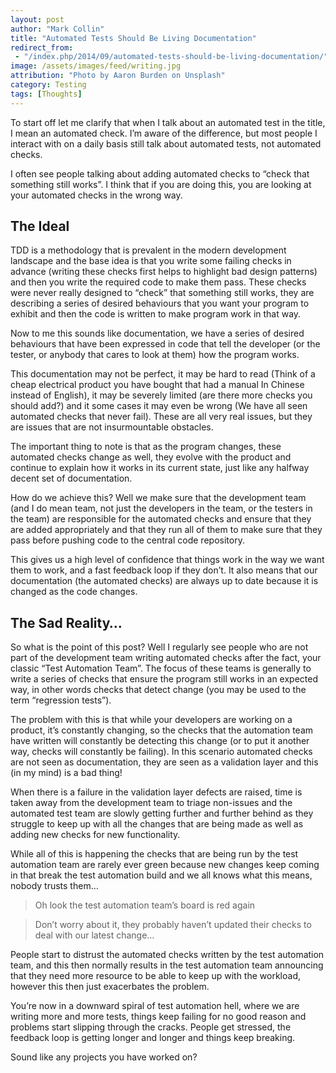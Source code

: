 ```yaml
---
layout: post
author: "Mark Collin"
title: "Automated Tests Should Be Living Documentation"
redirect_from:
 - "/index.php/2014/09/automated-tests-should-be-living-documentation/"
image: /assets/images/feed/writing.jpg
attribution: "Photo by Aaron Burden on Unsplash"
category: Testing
tags: [Thoughts]
---
```

To start off let me clarify that when I talk about an automated test in the title, I mean an automated check. I’m aware of the difference, but most people I interact with on a daily basis still talk about automated tests, not automated checks.

I often see people talking about adding automated checks to “check that something still works”. I think that if you are doing this, you are looking at your automated checks in the wrong way.

## The Ideal

TDD is a methodology that is prevalent in the modern development landscape and the base idea is that you write some failing checks in advance (writing these checks first helps to highlight bad design patterns) and then you write the required code to make them pass. These checks were never really designed to “check” that something still works, they are describing a series of desired behaviours that you want your program to exhibit and then the code is written to make program work in that way.

Now to me this sounds like documentation, we have a series of desired behaviours that have been expressed in code that tell the developer (or the tester, or anybody that cares to look at them) how the program works.

This documentation may not be perfect, it may be hard to read (Think of a cheap electrical product you have bought that had a manual In Chinese instead of English), it may be severely limited (are there more checks you should add?) and it some cases it may even be wrong (We have all seen automated checks that never fail). These are all very real issues, but they are issues that are not insurmountable obstacles.

The important thing to note is that as the program changes, these automated checks change as well, they evolve with the product and continue to explain how it works in its current state, just like any halfway decent set of documentation.

How do we achieve this? Well we make sure that the development team (and I do mean team, not just the developers in the team, or the testers in the team) are responsible for the automated checks and ensure that they are added appropriately and that they run all of them to make sure that they pass before pushing code to the central code repository.

This gives us a high level of confidence that things work in the way we want them to work, and a fast feedback loop if they don’t. It also means that our documentation (the automated checks) are always up to date because it is changed as the code changes.

## The Sad Reality…

So what is the point of this post? Well I regularly see people who are not part of the development team writing automated checks after the fact, your classic “Test Automation Team”. The focus of these teams is generally to write a series of checks that ensure the program still works in an expected way, in other words checks that detect change (you may be used to the term “regression tests”).

The problem with this is that while your developers are working on a product, it’s constantly changing, so the checks that the automation team have written will constantly be detecting this change (or to put it another way, checks will constantly be failing). In this scenario automated checks are not seen as documentation, they are seen as a validation layer and this (in my mind) is a bad thing!

When there is a failure in the validation layer defects are raised, time is taken away from the development team to triage non-issues and the automated test team are slowly getting further and further behind as they struggle to keep up with all the changes that are being made as well as adding new checks for new functionality.

While all of this is happening the checks that are being run by the test automation team are rarely ever green because new changes keep coming in that break the test automation build and we all knows what this means, nobody trusts them…

>Oh look the test automation team’s board is red again

>Don’t worry about it, they probably haven’t updated their checks to deal with our latest change…

People start to distrust the automated checks written by the test automation team, and this then normally results in the test automation team announcing that they need more resource to be able to keep up with the workload, however this then just exacerbates the problem.

You’re now in a downward spiral of test automation hell, where we are writing more and more tests, things keep failing for no good reason and problems start slipping through the cracks. People get stressed, the feedback loop is getting longer and longer and things keep breaking.

Sound like any projects you have worked on?

